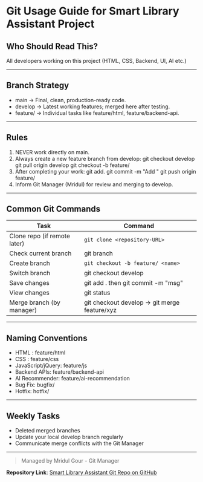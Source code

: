 # Git Usage Guide for Smart Library Assistant Project

## Who Should Read This?

All developers working on this project (HTML, CSS, Backend, UI, AI etc.)

----------

## Branch Strategy

- main -> Final, clean, production-ready code.
- develop -> Latest working features; merged here after testing.
- feature/<module-name> -> Individual tasks like feature/html, feature/backend-api.

----------

## Rules

1. NEVER work directly on main.
2. Always create a new feature branch from develop:
	git checkout develop
	git pull origin develop
	git checkout -b feature/<your-task>
3. After completing your work:
	git add.
	git commit -m "Add <description>"
	git push origin feature/<your-task>
4. Inform Git Manager (Mridul) for review and merging to develop.

----------

## Common Git Commands

| Task | Command |
|------|---------|
| Clone repo (if remote later) | `git clone <repository-URL>` |
| Check current branch | git branch |
| Create branch | `git checkout -b feature/ <name>` |
| Switch branch | git checkout develop |
| Save changes | git add . then git commit -m "msg" |
| View changes | git status |
| Merge branch (by manager) | git checkout develop -> git merge feature/xyz |

----------

## Naming Conventions

- HTML : feature/html 
- CSS : feature/css
- JavaScript/jQuery: feature/js 
- Backend APIs: feature/backend-api
- AI Recommender: feature/ai-recommendation
- Bug Fix: bugfix/<short-name>
- Hotfix: hotfix/<short-name>

----------

## Weekly Tasks
- Deleted merged branches
- Update your local develop branch regularly
- Communicate merge conflicts with the Git Manager

----------

> Managed by Mridul Gour - Git Manager

**Repository Link**: [Smart Library Assistant Git Repo on GitHub](https://github.com/Mridul-Gour/smart-library-assistant.git)
